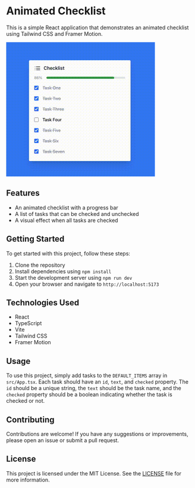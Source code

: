 # Animated Checklist

This is a simple React application that demonstrates an animated checklist using Tailwind CSS and Framer Motion.

![Animated Checklist](/media/Animated%20Checklist.gif)

## Features

- An animated checklist with a progress bar
- A list of tasks that can be checked and unchecked
- A visual effect when all tasks are checked

## Getting Started

To get started with this project, follow these steps:

1. Clone the repository
2. Install dependencies using `npm install`
3. Start the development server using `npm run dev`
4. Open your browser and navigate to `http://localhost:5173`

## Technologies Used

- React
- TypeScript
- Vite
- Tailwind CSS
- Framer Motion

## Usage

To use this project, simply add tasks to the `DEFAULT_ITEMS` array in `src/App.tsx`. Each task should have an `id`, `text`, and `checked` property. The `id` should be a unique string, the `text` should be the task name, and the `checked` property should be a boolean indicating whether the task is checked or not.

## Contributing

Contributions are welcome! If you have any suggestions or improvements, please open an issue or submit a pull request.

## License

This project is licensed under the MIT License. See the [LICENSE](LICENSE) file for more information.
